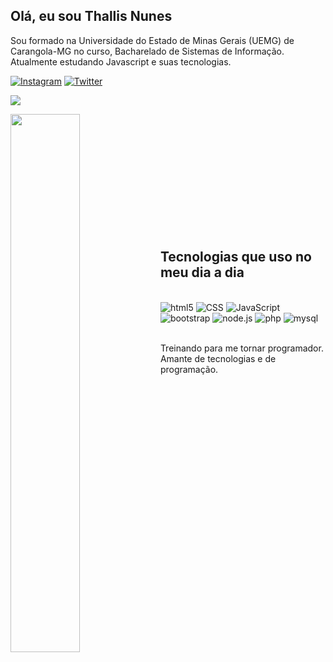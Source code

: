 ## Olá, eu sou Thallis Nunes
<p> Sou formado na Universidade do Estado de Minas Gerais (UEMG) de Carangola-MG no curso, Bacharelado de Sistemas de Informação. <br> Atualmente estudando Javascript e suas tecnologias. </p>

[![Instagram](https://img.shields.io/badge/Instagram-E4405F?style=for-the-badge&logo=instagram&logoColor=white)](https://www.instagram.com/7hallis/)
[![Twitter](https://img.shields.io/badge/Twitter-1DA1F2?style=for-the-badge&logo=twitter&logoColor=white)](https://twitter.com/7hallis)

<picture>
<source 
  srcset="https://github-readme-stats.vercel.app/api?username=7hallis&show_icons=true&theme=dark"
  media="(prefers-color-scheme: dark)"
/>
<source
  srcset="https://github-readme-stats.vercel.app/api?username=7hallis&show_icons=true"
  media="(prefers-color-scheme: light), (prefers-color-scheme: no-preference)"
/>
<img src="https://github-readme-stats.vercel.app/api?username=7hallis&show_icons=true" />
</picture>
<p></p>
<img align="left" width="47%" src="https://github-readme-stats.vercel.app/api/top-langs/?username=7hallis&layout=compact" />

<br><br><br><br><br><br><br><br><br>
<br><br>

## Tecnologias que uso no meu dia a dia

<div style="display: inline_block"> <br>
<img aline="center" alt="html5" src="https://img.shields.io/badge/HTML5-E34F26?style=for-the-badge&logo=html5&logoColor=white"/>
<img aline="center" alt="CSS" src="https://img.shields.io/badge/CSS3-1572B6?style=for-the-badge&logo=css3&logoColor=white"/>
<img aline="center" alt="JavaScript" src="https://img.shields.io/badge/JavaScript-F7DF1E?style=for-the-badge&logo=javascript&logoColor=black"/>
<img aline="center" alt="bootstrap" src="https://img.shields.io/badge/Node.js-43853D?style=for-the-badge&logo=node.js&logoColor=white"/>
<img aline="center" alt="node.js" src="https://img.shields.io/badge/Bootstrap-563D7C?style=for-the-badge&logo=bootstrap&logoColor=white"/>
<img aline="center" alt="php" src="https://img.shields.io/badge/PHP-777BB4?style=for-the-badge&logo=php&logoColor=white"/>
<img aline="center" alt="mysql" src="https://img.shields.io/badge/MySQL-00000F?style=for-the-badge&logo=mysql&logoColor=white"/>

</div>

<br>

Treinando para me tornar programador. <br> Amante de tecnologias e de programação.
